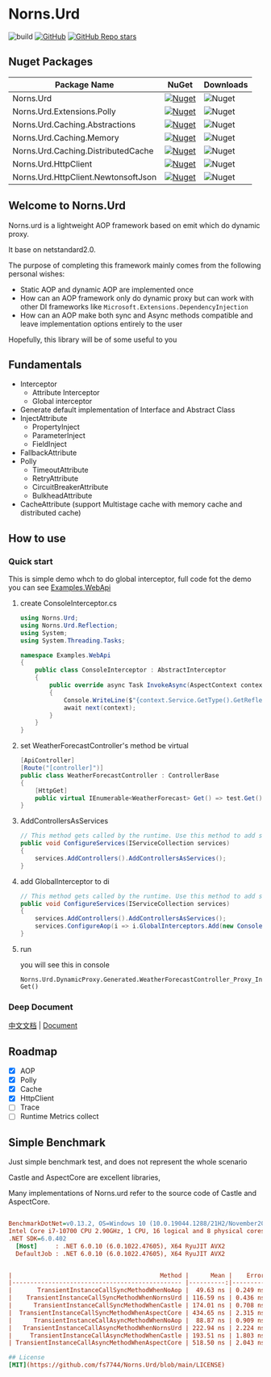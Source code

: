 # Norns.Urd

![build](https://github.com/fs7744/Norns.Urd/workflows/build/badge.svg)
[![GitHub](https://img.shields.io/github/license/fs7744/Norns.Urd)](https://github.com/fs7744/Norns.Urd/blob/main/LICENSE)
[![GitHub Repo stars](https://img.shields.io/github/stars/fs7744/Norns.Urd?style=social)](https://github.com/fs7744/Norns.Urd)

## Nuget Packages

| Package Name |  NuGet | Downloads  |
|--------------|  ------- |  ----  |
| Norns.Urd | [![Nuget](https://img.shields.io/nuget/v/Norns.Urd?style=flat-square)](https://www.nuget.org/packages/Norns.Urd/) | ![Nuget](https://img.shields.io/nuget/dt/Norns.Urd?style=flat-square) |
| Norns.Urd.Extensions.Polly | [![Nuget](https://img.shields.io/nuget/v/Norns.Urd.Extensions.Polly?style=flat-square)](https://www.nuget.org/packages/Norns.Urd.Extensions.Polly/) | ![Nuget](https://img.shields.io/nuget/dt/Norns.Urd.Extensions.Polly?style=flat-square) |
| Norns.Urd.Caching.Abstractions | [![Nuget](https://img.shields.io/nuget/v/Norns.Urd.Caching.Abstractions?style=flat-square)](https://www.nuget.org/packages/Norns.Urd.Caching.Abstractions/) | ![Nuget](https://img.shields.io/nuget/dt/Norns.Urd.Caching.Abstractions?style=flat-square) |
| Norns.Urd.Caching.Memory | [![Nuget](https://img.shields.io/nuget/v/Norns.Urd.Caching.Memory?style=flat-square)](https://www.nuget.org/packages/Norns.Urd.Caching.Memory/) | ![Nuget](https://img.shields.io/nuget/dt/Norns.Urd.Caching.Memory?style=flat-square) |
| Norns.Urd.Caching.DistributedCache | [![Nuget](https://img.shields.io/nuget/v/Norns.Urd.Caching.DistributedCache?style=flat-square)](https://www.nuget.org/packages/Norns.Urd.Caching.DistributedCache/) | ![Nuget](https://img.shields.io/nuget/dt/Norns.Urd.Caching.DistributedCache?style=flat-square) |
| Norns.Urd.HttpClient | [![Nuget](https://img.shields.io/nuget/v/Norns.Urd.HttpClient?style=flat-square)](https://www.nuget.org/packages/Norns.Urd.HttpClient/) | ![Nuget](https://img.shields.io/nuget/dt/Norns.Urd.HttpClient?style=flat-square) |
| Norns.Urd.HttpClient.NewtonsoftJson | [![Nuget](https://img.shields.io/nuget/v/Norns.Urd.HttpClient.NewtonsoftJson?style=flat-square)](https://www.nuget.org/packages/Norns.Urd.HttpClient.NewtonsoftJson/) | ![Nuget](https://img.shields.io/nuget/dt/Norns.Urd.HttpClient.NewtonsoftJson?style=flat-square) |

## Welcome to Norns.Urd

Norns.urd is a lightweight AOP framework based on emit which do dynamic proxy.

It base on netstandard2.0.

The purpose of completing this framework mainly comes from the following personal wishes:

- Static AOP and dynamic AOP are implemented once
- How can an AOP framework only do dynamic proxy but can work with other DI frameworks like `Microsoft.Extensions.DependencyInjection`
- How can an AOP make both sync and Async methods compatible and leave implementation options entirely to the user

Hopefully, this library will be of some useful to you

## Fundamentals

- Interceptor
  - Attribute Interceptor
  - Global interceptor
- Generate default implementation of Interface and Abstract Class
- InjectAttribute
  - PropertyInject
  - ParameterInject
  - FieldInject
- FallbackAttribute
- Polly
    - TimeoutAttribute
    - RetryAttribute
    - CircuitBreakerAttribute
    - BulkheadAttribute
- CacheAttribute   (support Multistage cache with memory cache and distributed cache)

## How to use

### Quick start

This is simple demo whch to do global interceptor, full code fot the demo you can see [Examples.WebApi](https://github.com/fs7744/Norns.Urd/tree/main/test/Examples.WebApi)

1. create ConsoleInterceptor.cs

    ```csharp
    using Norns.Urd;
    using Norns.Urd.Reflection;
    using System;
    using System.Threading.Tasks;

    namespace Examples.WebApi
    {
        public class ConsoleInterceptor : AbstractInterceptor
        {
            public override async Task InvokeAsync(AspectContext context, AsyncAspectDelegate next)
            {
                Console.WriteLine($"{context.Service.GetType().GetReflector().FullDisplayName}.{context.Method.GetReflector().DisplayName}");
                await next(context);
            }
        }
    }
    ```

2. set WeatherForecastController's method be virtual

    ```csharp
    [ApiController]
    [Route("[controller]")]
    public class WeatherForecastController : ControllerBase
    {
        [HttpGet]
        public virtual IEnumerable<WeatherForecast> Get() => test.Get();
    }
    ```

3. AddControllersAsServices

    ```csharp
    // This method gets called by the runtime. Use this method to add services to the container.
    public void ConfigureServices(IServiceCollection services)
    {
        services.AddControllers().AddControllersAsServices();
    }
    ```

4. add GlobalInterceptor to di

    ```csharp
    // This method gets called by the runtime. Use this method to add services to the container.
    public void ConfigureServices(IServiceCollection services)
    {
        services.AddControllers().AddControllersAsServices();
        services.ConfigureAop(i => i.GlobalInterceptors.Add(new ConsoleInterceptor()));
    }
    ```

5. run 

    you will see this in console 

    ``` shell
    Norns.Urd.DynamicProxy.Generated.WeatherForecastController_Proxy_Inherit.IEnumerable<WeatherForecast> Get()
    ```

### Deep Document

[中文文档](https://fs7744.github.io/Norns.Urd/zh-cn/index.html) |  [Document](https://fs7744.github.io/Norns.Urd/index.html)

## Roadmap

- [x] AOP
- [x] Polly
- [x] Cache
- [x] HttpClient
- [ ] Trace
- [ ] Runtime Metrics collect

## Simple Benchmark

Just simple benchmark test, and does not represent the whole scenario

Castle and AspectCore are excellent libraries,

Many implementations of Norns.urd refer to the source code of Castle and AspectCore.

``` ini

BenchmarkDotNet=v0.13.2, OS=Windows 10 (10.0.19044.1288/21H2/November2021Update)
Intel Core i7-10700 CPU 2.90GHz, 1 CPU, 16 logical and 8 physical cores
.NET SDK=6.0.402
  [Host]     : .NET 6.0.10 (6.0.1022.47605), X64 RyuJIT AVX2
  DefaultJob : .NET 6.0.10 (6.0.1022.47605), X64 RyuJIT AVX2


|                                         Method |      Mean |    Error |   StdDev |   Gen0 | Allocated |
|----------------------------------------------- |----------:|---------:|---------:|-------:|----------:|
|       TransientInstanceCallSyncMethodWhenNoAop |  49.63 ns | 0.249 ns | 0.233 ns | 0.0134 |     112 B |
|    TransientInstanceCallSyncMethodWhenNornsUrd | 116.59 ns | 0.436 ns | 0.364 ns | 0.0411 |     344 B |
|      TransientInstanceCallSyncMethodWhenCastle | 174.01 ns | 0.708 ns | 0.628 ns | 0.0610 |     512 B |
|  TransientInstanceCallSyncMethodWhenAspectCore | 434.65 ns | 2.315 ns | 2.052 ns | 0.0772 |     648 B |
|      TransientInstanceCallAsyncMethodWhenNoAop |  88.87 ns | 0.909 ns | 0.759 ns | 0.0305 |     256 B |
|   TransientInstanceCallAsyncMethodWhenNornsUrd | 222.94 ns | 2.224 ns | 2.080 ns | 0.0668 |     560 B |
|     TransientInstanceCallAsyncMethodWhenCastle | 193.51 ns | 1.803 ns | 1.408 ns | 0.0782 |     656 B |
| TransientInstanceCallAsyncMethodWhenAspectCore | 518.50 ns | 2.043 ns | 1.911 ns | 0.1030 |     864 B |

## License
[MIT](https://github.com/fs7744/Norns.Urd/blob/main/LICENSE)
